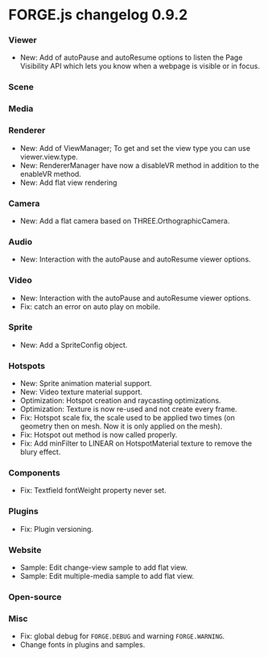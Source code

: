 # FORGE.js changelog 0.9.2

### Viewer

- New: Add of autoPause and autoResume options to listen the Page Visibility API which lets you know when a webpage is visible or in focus.

### Scene


### Media


### Renderer

- New: Add of ViewManager; To get and set the view type you can use viewer.view.type.
- New: RendererManager have now a disableVR method in addition to the enableVR method.
- New: Add flat view rendering

### Camera

- New: Add a flat camera based on THREE.OrthographicCamera.

### Audio

- New: Interaction with the autoPause and autoResume viewer options.

### Video

- New: Interaction with the autoPause and autoResume viewer options.
- Fix: catch an error on auto play on mobile.

### Sprite

- New: Add a SpriteConfig object.

### Hotspots

- New: Sprite animation material support.
- New: Video texture material support.
- Optimization: Hotspot creation and raycasting optimizations.
- Optimization: Texture is now re-used and not create every frame.
- Fix: Hotspot scale fix, the scale used to be applied two times (on geometry then on mesh. Now it is only applied on the mesh).
- Fix: Hotspot out method is now called properly.
- Fix: Add minFilter to LINEAR on HotspotMaterial texture to remove the blury effect.

### Components

- Fix: Textfield fontWeight property never set.

### Plugins

- Fix: Plugin versioning.

### Website

- Sample: Edit change-view sample to add flat view.
- Sample: Edit multiple-media sample to add flat view.

### Open-source


### Misc

- Fix: global debug for `FORGE.DEBUG` and warning `FORGE.WARNING`.
- Change fonts in plugins and samples.
